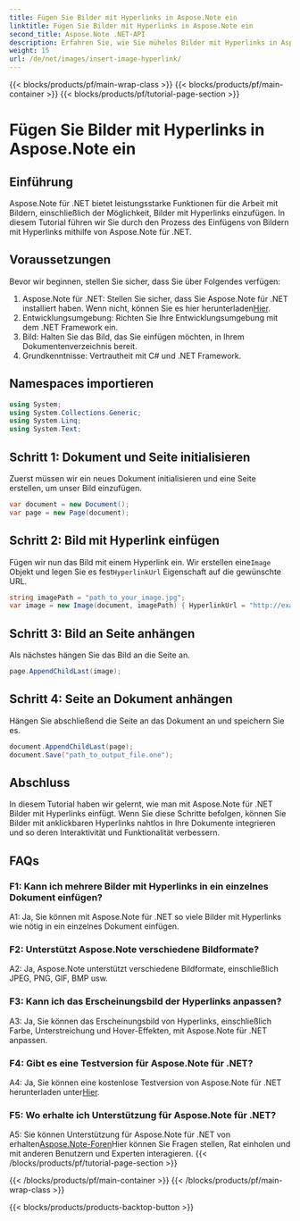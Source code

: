 ```yaml
---
title: Fügen Sie Bilder mit Hyperlinks in Aspose.Note ein
linktitle: Fügen Sie Bilder mit Hyperlinks in Aspose.Note ein
second_title: Aspose.Note .NET-API
description: Erfahren Sie, wie Sie mühelos Bilder mit Hyperlinks in Aspose.Note für .NET einfügen. Verbessern Sie die Interaktivität von Dokumenten mit anklickbaren Bildern.
weight: 15
url: /de/net/images/insert-image-hyperlink/
---
```


{{< blocks/products/pf/main-wrap-class >}}
{{< blocks/products/pf/main-container >}}
{{< blocks/products/pf/tutorial-page-section >}}

# Fügen Sie Bilder mit Hyperlinks in Aspose.Note ein

## Einführung

Aspose.Note für .NET bietet leistungsstarke Funktionen für die Arbeit mit Bildern, einschließlich der Möglichkeit, Bilder mit Hyperlinks einzufügen. In diesem Tutorial führen wir Sie durch den Prozess des Einfügens von Bildern mit Hyperlinks mithilfe von Aspose.Note für .NET.

## Voraussetzungen

Bevor wir beginnen, stellen Sie sicher, dass Sie über Folgendes verfügen:

1.  Aspose.Note für .NET: Stellen Sie sicher, dass Sie Aspose.Note für .NET installiert haben. Wenn nicht, können Sie es hier herunterladen[Hier](https://releases.aspose.com/note/net/).
2. Entwicklungsumgebung: Richten Sie Ihre Entwicklungsumgebung mit dem .NET Framework ein.
3. Bild: Halten Sie das Bild, das Sie einfügen möchten, in Ihrem Dokumentenverzeichnis bereit.
4. Grundkenntnisse: Vertrautheit mit C# und .NET Framework.

## Namespaces importieren

```csharp
using System;
using System.Collections.Generic;
using System.Linq;
using System.Text;
```

## Schritt 1: Dokument und Seite initialisieren

Zuerst müssen wir ein neues Dokument initialisieren und eine Seite erstellen, um unser Bild einzufügen.

```csharp
var document = new Document();
var page = new Page(document);
```

## Schritt 2: Bild mit Hyperlink einfügen

Fügen wir nun das Bild mit einem Hyperlink ein. Wir erstellen eine`Image` Objekt und legen Sie es fest`HyperlinkUrl` Eigenschaft auf die gewünschte URL.

```csharp
string imagePath = "path_to_your_image.jpg";
var image = new Image(document, imagePath) { HyperlinkUrl = "http://example.com" };
```

## Schritt 3: Bild an Seite anhängen

Als nächstes hängen Sie das Bild an die Seite an.

```csharp
page.AppendChildLast(image);
```

## Schritt 4: Seite an Dokument anhängen

Hängen Sie abschließend die Seite an das Dokument an und speichern Sie es.

```csharp
document.AppendChildLast(page);
document.Save("path_to_output_file.one");
```

## Abschluss

In diesem Tutorial haben wir gelernt, wie man mit Aspose.Note für .NET Bilder mit Hyperlinks einfügt. Wenn Sie diese Schritte befolgen, können Sie Bilder mit anklickbaren Hyperlinks nahtlos in Ihre Dokumente integrieren und so deren Interaktivität und Funktionalität verbessern.

## FAQs

### F1: Kann ich mehrere Bilder mit Hyperlinks in ein einzelnes Dokument einfügen?

A1: Ja, Sie können mit Aspose.Note für .NET so viele Bilder mit Hyperlinks wie nötig in ein einzelnes Dokument einfügen.

### F2: Unterstützt Aspose.Note verschiedene Bildformate?

A2: Ja, Aspose.Note unterstützt verschiedene Bildformate, einschließlich JPEG, PNG, GIF, BMP usw.

### F3: Kann ich das Erscheinungsbild der Hyperlinks anpassen?

A3: Ja, Sie können das Erscheinungsbild von Hyperlinks, einschließlich Farbe, Unterstreichung und Hover-Effekten, mit Aspose.Note für .NET anpassen.

### F4: Gibt es eine Testversion für Aspose.Note für .NET?

 A4: Ja, Sie können eine kostenlose Testversion von Aspose.Note für .NET herunterladen unter[Hier](https://releases.aspose.com/).

### F5: Wo erhalte ich Unterstützung für Aspose.Note für .NET?

 A5: Sie können Unterstützung für Aspose.Note für .NET von erhalten[Aspose.Note-Foren](https://forum.aspose.com/c/note/28)Hier können Sie Fragen stellen, Rat einholen und mit anderen Benutzern und Experten interagieren.
{{< /blocks/products/pf/tutorial-page-section >}}

{{< /blocks/products/pf/main-container >}}
{{< /blocks/products/pf/main-wrap-class >}}

{{< blocks/products/products-backtop-button >}}
